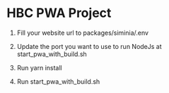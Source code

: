 # HBC PWA Project

1. Fill your website url to packages/siminia/.env

2. Update the port you want to use to run NodeJs at start_pwa_with_build.sh

3. Run yarn install

4. Run start_pwa_with_build.sh
